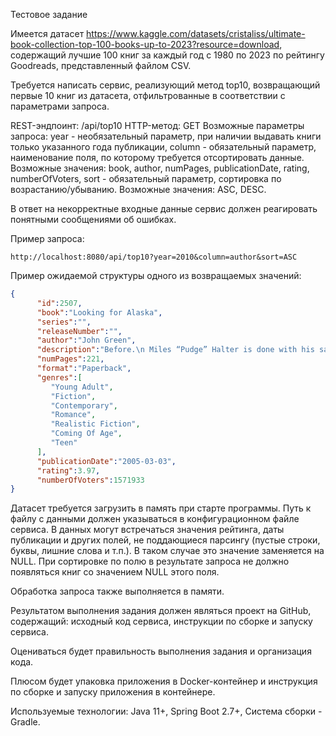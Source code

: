 Тестовое задание

Имеется датасет https://www.kaggle.com/datasets/cristaliss/ultimate-book-collection-top-100-books-up-to-2023?resource=download, 
содержащий лучшие 100 книг за каждый год с 1980 по 2023 по рейтингу Goodreads, представленный файлом CSV.

Требуется написать сервис, реализующий метод top10, возвращающий первые 10 книг из датасета, 
отфильтрованные в соответствии с параметрами запроса.

REST-эндпоинт: /api/top10
HTTP-метод: GET
Возможные параметры запроса:
year - необязательный параметр, при наличии выдавать книги только указанного года публикации,
column - обязательный параметр, наименование поля, по которому требуется отсортировать данные. 
Возможные значения: book, author, numPages, publicationDate, rating, numberOfVoters,
sort - обязательный параметр, сортировка по возрастанию/убыванию. Возможные значения: ASC, DESC.

В ответ на некорректные входные данные сервис должен реагировать понятными сообщениями об ошибках.

Пример запроса:

```
http://localhost:8080/api/top10?year=2010&column=author&sort=ASC
```

Пример ожидаемой структуры одного из возвращаемых значений:

```json 	
{
      "id":2507,
      "book":"Looking for Alaska",
      "series":"",
      "releaseNumber":"",
      "author":"John Green",
      "description":"Before.\n Miles “Pudge” Halter is done with his safe life at home. His whole life has been one big non-event, and his obsession with famous last words has only made him crave “the Great Perhaps” even more (Francois Rabelais, poet). He heads off to the sometimes crazy and anything-but-boring world of Culver Creek Boarding School, and his life becomes the opposite of safe. Because down the hall is Alaska Young. The gorgeous, clever, funny, sexy, self-destructive, screwed up, and utterly fascinating Alaska Young. She is an event unto herself. She pulls Pudge into her world, launches him into the Great Perhaps, and steals his heart. Then. . . . \nAfter.\n Nothing is ever the same.",
      "numPages":221,
      "format":"Paperback",
      "genres":[
         "Young Adult",
         "Fiction",
         "Contemporary",
         "Romance",
         "Realistic Fiction",
         "Coming Of Age",
         "Teen"
      ],
      "publicationDate":"2005-03-03",
      "rating":3.97,
      "numberOfVoters":1571933
}
```

Датасет требуется загрузить в память при старте программы. 
Путь к файлу с данными должен указываться в конфигурационном файле сервиса. 
В данных могут встречаться значения рейтинга, даты публикации и других полей, не поддающиеся парсингу (пустые строки, буквы, лишние слова и т.п.). 
В таком случае это значение заменяется на NULL. При сортировке по полю в результате запроса не должно появляться книг со значением NULL этого поля.

Обработка запроса также выполняется в памяти.

Результатом выполнения задания должен являться проект на GitHub, содержащий:
исходный код сервиса,
инструкции по сборке и запуску сервиса.

Оцениваться будет правильность выполнения задания и организация кода.

Плюсом будет упаковка приложения в Docker-контейнер и инструкция по сборке и запуску приложения в контейнере.

Используемые технологии:
Java 11+,
Spring Boot 2.7+,
Система сборки - Gradle.

